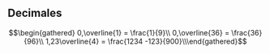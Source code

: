 Decimales
---------

$$\begin{gathered}
0,\overline{1} = \frac{1}{9}\\
0,\overline{36} = \frac{36}{96}\\
1,23\overline{4} = \frac{1234 -123}{900}\\\end{gathered}$$